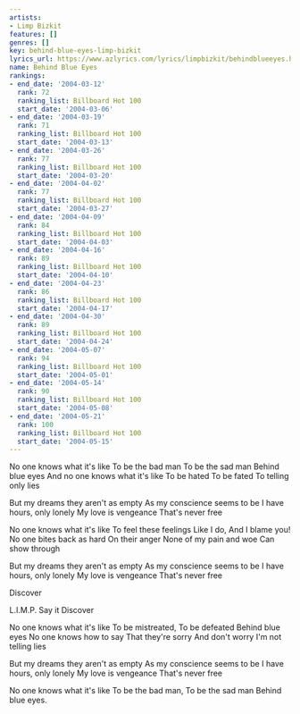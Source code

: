 ```yaml
---
artists:
- Limp Bizkit
features: []
genres: []
key: behind-blue-eyes-limp-bizkit
lyrics_url: https://www.azlyrics.com/lyrics/limpbizkit/behindblueeyes.html
name: Behind Blue Eyes
rankings:
- end_date: '2004-03-12'
  rank: 72
  ranking_list: Billboard Hot 100
  start_date: '2004-03-06'
- end_date: '2004-03-19'
  rank: 71
  ranking_list: Billboard Hot 100
  start_date: '2004-03-13'
- end_date: '2004-03-26'
  rank: 77
  ranking_list: Billboard Hot 100
  start_date: '2004-03-20'
- end_date: '2004-04-02'
  rank: 77
  ranking_list: Billboard Hot 100
  start_date: '2004-03-27'
- end_date: '2004-04-09'
  rank: 84
  ranking_list: Billboard Hot 100
  start_date: '2004-04-03'
- end_date: '2004-04-16'
  rank: 89
  ranking_list: Billboard Hot 100
  start_date: '2004-04-10'
- end_date: '2004-04-23'
  rank: 86
  ranking_list: Billboard Hot 100
  start_date: '2004-04-17'
- end_date: '2004-04-30'
  rank: 89
  ranking_list: Billboard Hot 100
  start_date: '2004-04-24'
- end_date: '2004-05-07'
  rank: 94
  ranking_list: Billboard Hot 100
  start_date: '2004-05-01'
- end_date: '2004-05-14'
  rank: 90
  ranking_list: Billboard Hot 100
  start_date: '2004-05-08'
- end_date: '2004-05-21'
  rank: 100
  ranking_list: Billboard Hot 100
  start_date: '2004-05-15'
---
```


No one knows what it's like
To be the bad man
To be the sad man
Behind blue eyes
And no one knows what it's like
To be hated
To be fated
To telling only lies

But my dreams they aren't as empty
As my conscience seems to be
I have hours, only lonely
My love is vengeance
That's never free

No one knows what it's like
To feel these feelings
Like I do,
And I blame you!
No one bites back as hard
On their anger
None of my pain and woe
Can show through

But my dreams they aren't as empty
As my conscience seems to be
I have hours, only lonely
My love is vengeance
That's never free

Discover


L.I.M.P.
Say it
Discover

No one knows what it's like
To be mistreated,
To be defeated
Behind blue eyes
No one knows how to say
That they're sorry
And don't worry
I'm not telling lies

But my dreams they aren't as empty
As my conscience seems to be
I have hours, only lonely
My love is vengeance
That's never free

No one knows what it's like
To be the bad man,
To be the sad man
Behind blue eyes.



